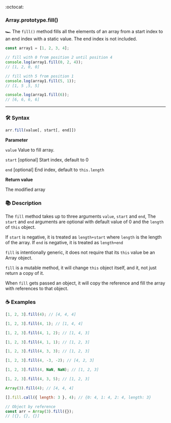 :octocat:

### Array.prototype.fill()

:racing_car: The `fill()` method fills all the elements of an array from a start index to an end index with a static value. The end index is not included.

```js
const array1 = [1, 2, 3, 4];

// fill with 0 from position 2 until position 4
console.log(array1.fill(0, 2, 4));
// [1, 2, 0, 0]

// fill with 5 from position 1
console.log(array1.fill(5, 1));
// [1, 5 ,5, 5]

console.log(array1.fill(6));
// [6, 6, 6, 6]
```

---

### :hammer_and_wrench: Syntax

```js
arr.fill(value[, start[, end]])
```

**Parameter**

`value` Value to fill array.

`start` [optional] Start index, default to 0

`end` [optional] End index, default to `this.length`

**Return value**

The modified array

### :books: Description

The `fill` method takes up to three arguments `value`, `start` and `end`, The `start` and `end` arguments are optional with default value of 0 and the `length` of `this` object.

If `start` is negative, it is treated as `length+start` where `length` is the length of the array. If `end` is negative, it is treated as `length+end`

`fill` is intentionally generic, it does not require that its `this` value be an Array object.

`fill` is a mutable method, it will change `this` object itself, and it, not just return a copy of it.

When `fill` gets passed an object, it will copy the reference and fill the array with references to that object.

### :coffee: Examples

```js
[1, 2, 3].fill(4); // [4, 4, 4]
```

```js
[1, 2, 3].fill(4, 1); // [1, 4, 4]
```

```js
[1, 2, 3].fill(4, 1, 2); // [1, 4, 3]
```

```js
[1, 2, 3].fill(4, 1, 1); // [1, 2, 3]
```

```js
[1, 2, 3].fill(4, 3, 3); // [1, 2, 3]
```

```js
[1, 2, 3].fill(4, -3, -2); // [4, 2, 3]
```

```js
[1, 2, 3].fill(4, NaN, NaN); // [1, 2, 3]
```

```js
[1, 2, 3].fill(4, 3, 5); // [1, 2, 3]
```

```js
Array(3).fill(4); // [4, 4, 4]
```

```js
[].fill.call({ length: 3 }, 4); // {0: 4, 1: 4, 2: 4, length: 3}
```

```js
// Object by reference
const arr = Array(3).fill({});
// [{}, {}, {}]
```
